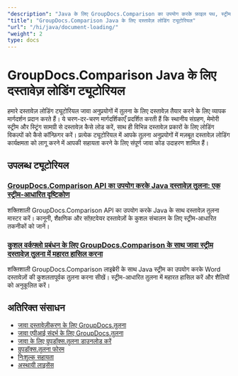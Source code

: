 ```yaml
---
"description": "Java के लिए GroupDocs.Comparison का उपयोग करके फ़ाइल पथ, स्ट्रीम और स्ट्रिंग जैसे विभिन्न स्रोतों से दस्तावेज़ों को लोड करना सीखें।"
"title": "GroupDocs.Comparison Java के लिए दस्तावेज़ लोडिंग ट्यूटोरियल"
"url": "/hi/java/document-loading/"
"weight": 2
type: docs
---
```

# GroupDocs.Comparison Java के लिए दस्तावेज़ लोडिंग ट्यूटोरियल

हमारे दस्तावेज़ लोडिंग ट्यूटोरियल जावा अनुप्रयोगों में तुलना के लिए दस्तावेज़ तैयार करने के लिए व्यापक मार्गदर्शन प्रदान करते हैं। ये चरण-दर-चरण मार्गदर्शिकाएँ प्रदर्शित करती हैं कि स्थानीय संग्रहण, मेमोरी स्ट्रीम और स्ट्रिंग सामग्री से दस्तावेज़ कैसे लोड करें, साथ ही विभिन्न दस्तावेज़ प्रकारों के लिए लोडिंग विकल्पों को कैसे कॉन्फ़िगर करें। प्रत्येक ट्यूटोरियल में आपके तुलना अनुप्रयोगों में मज़बूत दस्तावेज़ लोडिंग कार्यक्षमता को लागू करने में आपकी सहायता करने के लिए संपूर्ण जावा कोड उदाहरण शामिल हैं।

## उपलब्ध ट्यूटोरियल

### [GroupDocs.Comparison API का उपयोग करके Java दस्तावेज़ तुलना: एक स्ट्रीम-आधारित दृष्टिकोण](./java-groupdocs-comparison-api-stream-document-compare/)
शक्तिशाली GroupDocs.Comparison API का उपयोग करके Java के साथ दस्तावेज़ तुलना मास्टर करें। कानूनी, शैक्षणिक और सॉफ़्टवेयर दस्तावेज़ों के कुशल संचालन के लिए स्ट्रीम-आधारित तकनीकों को जानें।

### [कुशल वर्कफ़्लो प्रबंधन के लिए GroupDocs.Comparison के साथ जावा स्ट्रीम दस्तावेज़ तुलना में महारत हासिल करना](./java-stream-comparison-groupdocs-comparison/)
शक्तिशाली GroupDocs.Comparison लाइब्रेरी के साथ Java स्ट्रीम का उपयोग करके Word दस्तावेज़ों की कुशलतापूर्वक तुलना करना सीखें। स्ट्रीम-आधारित तुलना में महारत हासिल करें और शैलियों को अनुकूलित करें।

## अतिरिक्त संसाधन

- [जावा दस्तावेज़ीकरण के लिए GroupDocs.तुलना](https://docs.groupdocs.com/comparison/java/)
- [जावा एपीआई संदर्भ के लिए GroupDocs.तुलना](https://reference.groupdocs.com/comparison/java/)
- [जावा के लिए ग्रुपडॉक्स.तुलना डाउनलोड करें](https://releases.groupdocs.com/comparison/java/)
- [ग्रुपडॉक्स.तुलना फोरम](https://forum.groupdocs.com/c/comparison)
- [निःशुल्क सहायता](https://forum.groupdocs.com/)
- [अस्थायी लाइसेंस](https://purchase.groupdocs.com/temporary-license/)